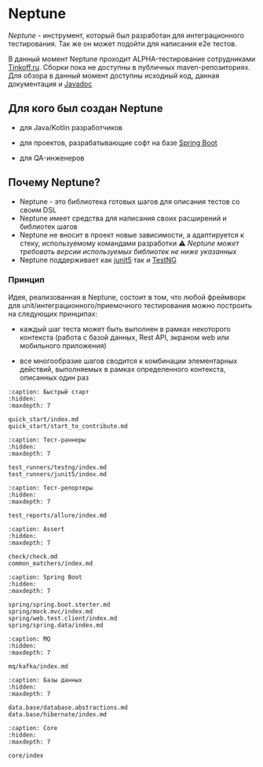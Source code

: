 # Neptune

_Neptune_ - инструмент, который был разработан для интеграционного тестирования. Так же он может подойти для
написания e2e тестов.

В данный момент Neptune проходит ALPHA-тестирование сотрудниками [Tinkoff.ru](https://www.tinkoff.ru/software/).
Сборки пока не доступны в публичных maven-репозиториях. Для обзора в данный момент доступны исходный код, данная документация и [Javadoc](https://tinkoff.github.io/neptune/core.api/index.html)

## Для кого был создан Neptune

- для Java/Kotlin разработчиков

- для проектов, разрабатывающие софт на базе [Spring Boot](https://spring.io/projects/spring-boot)

- для QA-инженеров

## Почему Neptune?

- Neptune - это библиотека готовых шагов для описания тестов со своим DSL
- Neptune имеет средства для написания своих расширений и библиотек шагов
- Neptune не вносит в проект новые зависимости, а адаптируется к стеку, используемому командами разработки
  ⚠️ _Neptune может требовать версии используемых библиотек не ниже указанных_
- Neptune поддерживает  как [junit5](https://junit.org/junit5/docs/current/user-guide/) так и [TestNG](https://testng.org/doc/)

### Принцип

Идея, реализованная в Neptune, состоит в том, что любой фреймворк для unit/интеграционного/приемочного тестирования
можно построить на следующих принципах:

- каждый шаг теста может быть выполнен в рамках некоторого контекста (работа с базой данных, Rest API, экраном web или мобильного приложения)

- все многообразие шагов сводится к комбинации элементарных действий, выполняемых в рамках определенного контекста, описанных один раз



```{toctree}
:caption: Быстрый старт
:hidden:
:maxdepth: 7

quick_start/index.md
quick_start/start_to_contribute.md
```

```{toctree}
:caption: Тест-раннеры
:hidden:
:maxdepth: 7

test_runners/testng/index.md
test_runners/junit5/index.md
```

```{toctree}
:caption: Тест-репортеры
:hidden:
:maxdepth: 7

test_reports/allure/index.md
```

```{toctree}
:caption: Assert
:hidden:
:maxdepth: 7

check/check.md
common_matchers/index.md
```

```{toctree}
:caption: Spring Boot
:hidden:
:maxdepth: 7

spring/spring.boot.sterter.md
spring/mock.mvc/index.md
spring/web.test.client/index.md
spring/spring.data/index.md
```

```{toctree}
:caption: MQ
:hidden:
:maxdepth: 7

mq/kafka/index.md
```

```{toctree}
:caption: Базы данных
:hidden:
:maxdepth: 7

data.base/database.abstractions.md
data.base/hibernate/index.md
```

```{toctree}
:caption: Core
:hidden:
:maxdepth: 7

core/index
```


  

